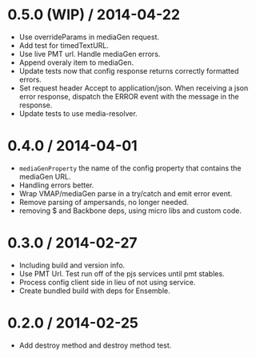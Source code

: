 0.5.0 (WIP) / 2014-04-22 
==================

 * Use overrideParams in mediaGen request. 
 * Add test for timedTextURL.
 * Use live PMT url. Handle mediaGen errors.
 * Append overaly item to mediaGen.
 * Update tests now that config response returns correctly formatted errors.
 * Set request header Accept to application/json. When receiving a json error response, dispatch the ERROR event with the message in the response.
 * Update tests to use media-resolver.

0.4.0 / 2014-04-01 
==================

 * `mediaGenProperty` the name of the config property that contains the mediaGen URL.
 * Handling errors better.
 * Wrap VMAP/mediaGen parse in a try/catch and emit error event.
 * Remove parsing of ampersands, no longer needed.
 * removing $ and Backbone deps, using micro libs and custom code.

0.3.0 / 2014-02-27 
==================

 * Including build and version info.
 * Use PMT Url. Test run off of the pjs services until pmt stables. 
 * Process config client side in lieu of not using service.
 * Create bundled build with deps for Ensemble.

0.2.0 / 2014-02-25 
==================

 * Add destroy method and destroy method test.
